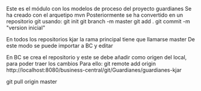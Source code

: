 Este es el módulo con los modelos de proceso del proyecto guardianes
Se ha creado con el arquetipo mvn
Posteriormente se ha convertido en un repositorio git usando:
git init
git branch -m master
git add .
git commit -m "version inicial"

En todos los repositorios kjar la rama principal tiene que llamarse master
De este modo se puede importar a BC y editar

En BC se crea el repositorio y este se debe añadir como origen del local, para poder traer los cambios
Para ello:
git remote add origin http://localhost:8080/business-central/git/Guardianes/guardianes-kjar

git pull origin master